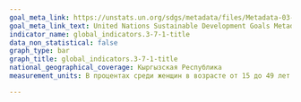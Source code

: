 ```yaml
---
goal_meta_link: https://unstats.un.org/sdgs/metadata/files/Metadata-03-07-01.pdf
goal_meta_link_text: United Nations Sustainable Development Goals Metadata (pdf 865kB)
indicator_name: global_indicators.3-7-1-title
data_non_statistical: false
graph_type: bar
graph_title: global_indicators.3-7-1-title
national_geographical_coverage: Кыргызская Республика
measurement_units: В процентах среди женщин в возрасте от 15 до 49 лет

---
```


